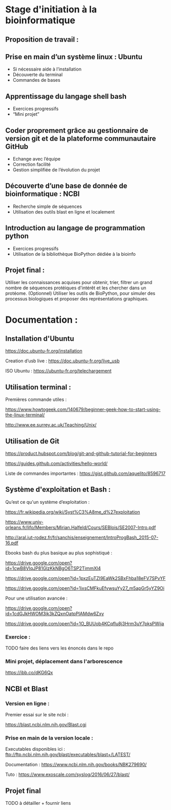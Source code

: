 # Stage d'initiation à la bioinformatique
## Proposition de travail :
## Prise en main d’un système linux : Ubuntu
  * Si nécessaire aide à l’installation
  * Découverte du terminal
  * Commandes de bases

## Apprentissage du langage shell bash
  * Exercices progressifs
  * “Mini projet”

## Coder proprement grâce au gestionnaire de version git et de la plateforme communautaire GitHub
  * Echange avec l’équipe
  * Correction facilité
  * Gestion simplifiée de l’évolution du projet

## Découverte d’une base de donnée de bioinformatique : NCBI
  * Recherche simple de séquences 
  * Utilisation des outils blast en ligne et localement

## Introduction au langage de programmation python
  * Exercices progressifs
  * Utilisation de la bibliothèque BioPython dédiée à la bioinfo


## Projet final : 
Utiliser les connaissances acquises pour obtenir, trier, filtrer un grand nombre de séquences protéiques d'intérêt et les chercher dans un protéome. (Optionnel) Utiliser les outils de BioPython, pour simuler des processus biologiques et proposer des représentations graphiques.









# Documentation :
## Installation d'Ubuntu

https://doc.ubuntu-fr.org/installation

Creation d’usb live :  https://doc.ubuntu-fr.org/live_usb

ISO Ubuntu : https://ubuntu-fr.org/telechargement


## Utilisation terminal :
Premières commande utiles : 

https://www.howtogeek.com/140679/beginner-geek-how-to-start-using-the-linux-terminal/

http://www.ee.surrey.ac.uk/Teaching/Unix/

## Utilisation de Git
https://product.hubspot.com/blog/git-and-github-tutorial-for-beginners

https://guides.github.com/activities/hello-world/

Liste de commandes importantes : https://gist.github.com/aquelito/8596717   

 ## Système d'exploitation et Bash :
Qu’est ce qu'un système d’exploitation :

https://fr.wikipedia.org/wiki/Syst%C3%A8me_d%27exploitation

https://www.univ-orleans.fr/lifo/Members/Mirian.Halfeld/Cours/SEBlois/SE2007-Intro.pdf

http://aral.iut-rodez.fr/fr/sanchis/enseignement/IntroProgBash_2015-07-16.pdf

Ebooks bash du plus basique au plus sophistiqué : 

https://drive.google.com/open?id=1cwB8VIqJP81GlzKkNBgO6TSP2TimmXl4

https://drive.google.com/open?id=1pxzEuTZI9EaWk2SBxFhba18eFV7SPvYF

https://drive.google.com/open?id=1ixsCMFkuEfvwsuYy27_m5apGr5yYZ9Oi

Pour une utilisation avancée :

https://drive.google.com/open?id=1cdGJkHWOM3ik3kZQxnOatpPIAMdw6Zxy

https://drive.google.com/open?id=1O_BUUob4KCqflu8j3Hrm3uY7pksPWija

    
### Exercice :
TODO faire des liens vers les énoncés dans le repo
### Mini projet, déplacement dans l'arborescence
https://ibb.co/dKG6Qx


## NCBI et Blast
### Version en ligne :
Premier essai sur le site ncbi : 

https://blast.ncbi.nlm.nih.gov/Blast.cgi



### Prise en main de la version locale :
Executables disponibles ici : ftp://ftp.ncbi.nlm.nih.gov/blast/executables/blast+/LATEST/

Documentation : https://www.ncbi.nlm.nih.gov/books/NBK279690/

Tuto : https://www.exoscale.com/syslog/2016/06/27/blast/

## Projet final
TODO à détailler + fournir liens

